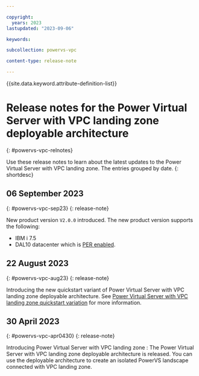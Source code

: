 ```yaml
---

copyright:
  years: 2023
lastupdated: "2023-09-06"

keywords: 

subcollection: powervs-vpc

content-type: release-note

---
```


{{site.data.keyword.attribute-definition-list}}

# Release notes for the Power Virtual Server with VPC landing zone deployable architecture
{: #powervs-vpc-relnotes}

Use these release notes to learn about the latest updates to the Power Virtual Server with VPC landing zone. The entries grouped by date.
{: shortdesc}

## 06 September 2023
{: #powervs-vpc-sep23}
{: release-note}

New product version `V2.0.0` introduced. The new product version supports the following:
- IBM i 7.5
- DAL10 datacenter which is [PER enabled](/docs/power-iaas?topic=power-iaas-per).

## 22 August 2023
{: #powervs-vpc-aug23}
{: release-note}

Introducing the new quickstart variant of Power Virtual Server with VPC landing zone deployable architecture. See [Power Virtual Server with VPC landing zone quickstart variation](https://test.cloud.ibm.com/docs/powervs-vpc?topic=powervs-vpc-powervs-automation-overview##qkstart-variant) for more information.

## 30 April 2023
{: #powervs-vpc-apr0430}
{: release-note}

Introducing Power Virtual Server with VPC landing zone
:   The Power Virtual Server with VPC landing zone deployable architecture is released. You can use the deployable architecture to create an isolated PowerVS landscape connected with VPC landing zone.
